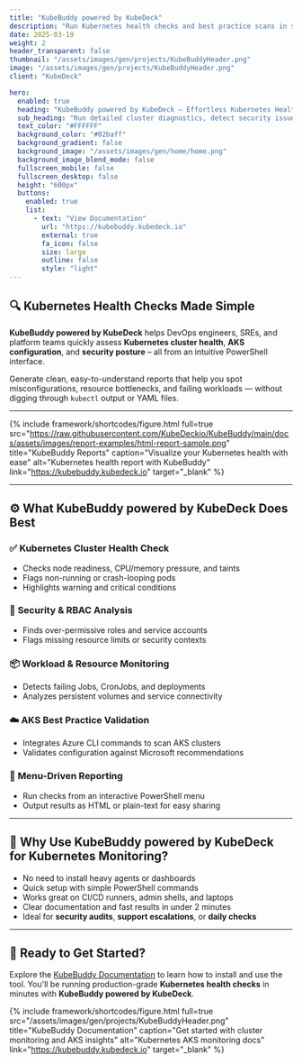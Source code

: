 ```yaml
---
title: "KubeBuddy powered by KubeDeck"
description: "Run Kubernetes health checks and best practice scans in seconds. KubeBuddy powered by KubeDeck is a PowerShell tool for AKS and Kubernetes cluster monitoring, reporting, and analysis."
date: 2025-03-19
weight: 2
header_transparent: false
thumbnail: "/assets/images/gen/projects/KubeBuddyHeader.png"
image: "/assets/images/gen/projects/KubeBuddyHeader.png"
client: "KubeDeck"

hero:
  enabled: true
  heading: "KubeBuddy powered by KubeDeck – Effortless Kubernetes Health Checks & AKS Monitoring"
  sub_heading: "Run detailed cluster diagnostics, detect security issues, and ensure AKS best practices – all with a user-friendly PowerShell tool."
  text_color: "#FFFFFF"
  background_color: "#02baff"
  background_gradient: false
  background_image: "/assets/images/gen/home/home.png"
  background_image_blend_mode: false
  fullscreen_mobile: false
  fullscreen_desktop: false
  height: "600px"
  buttons:
    enabled: true
    list:
      - text: "View Documentation"
        url: "https://kubebuddy.kubedeck.io"
        external: true
        fa_icon: false
        size: large
        outline: false
        style: "light"
---
```


## 🔍 Kubernetes Health Checks Made Simple

**KubeBuddy powered by KubeDeck** helps DevOps engineers, SREs, and platform teams quickly assess **Kubernetes cluster health**, **AKS configuration**, and **security posture** – all from an intuitive PowerShell interface.

Generate clean, easy-to-understand reports that help you spot misconfigurations, resource bottlenecks, and failing workloads — without digging through `kubectl` output or YAML files.

---

{% include framework/shortcodes/figure.html 
   full=true 
   src="https://raw.githubusercontent.com/KubeDeckio/KubeBuddy/main/docs/assets/images/report-examples/html-report-sample.png"
   title="KubeBuddy Reports"
   caption="Visualize your Kubernetes health with ease"
   alt="Kubernetes health report with KubeBuddy"
   link="https://kubebuddy.kubedeck.io"
   target="_blank"
%}

---

## ⚙️ What KubeBuddy powered by KubeDeck Does Best

### ✅ **Kubernetes Cluster Health Check**
- Checks node readiness, CPU/memory pressure, and taints
- Flags non-running or crash-looping pods
- Highlights warning and critical conditions

### 🔐 **Security & RBAC Analysis**
- Finds over-permissive roles and service accounts
- Flags missing resource limits or security contexts

### 📦 **Workload & Resource Monitoring**
- Detects failing Jobs, CronJobs, and deployments
- Analyzes persistent volumes and service connectivity

### ☁️ **AKS Best Practice Validation**
- Integrates Azure CLI commands to scan AKS clusters
- Validates configuration against Microsoft recommendations

### 📝 **Menu-Driven Reporting**
- Run checks from an interactive PowerShell menu
- Output results as HTML or plain-text for easy sharing

---

## 🚀 Why Use KubeBuddy powered by KubeDeck for Kubernetes Monitoring?

- No need to install heavy agents or dashboards  
- Quick setup with simple PowerShell commands  
- Works great on CI/CD runners, admin shells, and laptops  
- Clear documentation and fast results in under 2 minutes  
- Ideal for **security audits**, **support escalations**, or **daily checks**

---

## 📘 Ready to Get Started?

Explore the [KubeBuddy Documentation](https://kubebuddy.kubedeck.io) to learn how to install and use the tool. You'll be running production-grade **Kubernetes health checks** in minutes with **KubeBuddy powered by KubeDeck**.

{% include framework/shortcodes/figure.html 
   full=true 
   src="/assets/images/gen/projects/KubeBuddyHeader.png"
   title="KubeBuddy Documentation" 
   caption="Get started with cluster monitoring and AKS insights"
   alt="Kubernetes AKS monitoring docs" 
   link="https://kubebuddy.kubedeck.io" 
   target="_blank" 
%}
